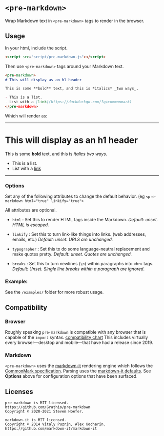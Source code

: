 # `<pre-markdown>`

Wrap Markdown text in `<pre-markdown>` tags to render in the browser.

## Usage

In your html, include the script.

```html
<script src="script/pre-markdown.js"></script>
```

Then use `<pre-markdown>` tags around your Markdown text.

```markdown
<pre-markdown>
# This will display as an h1 header

This is some **bold** text, and this is *italics* _two ways_.

- This is a list.
- List with a [link](https://duckduckgo.com/?q=commonmark)
</pre-markdown>
```

Which will render as:

---
# This will display as an h1 header

This is some **bold** text, and this is *italics* _two ways_.

- This is a list.
- List with a [link](https://duckduckgo.com/?q=commonmark)
---


### Options

Set any of the following attributes to change the default behavior. (eg `<pre-markdown html="true" linkify="true">`

All attributes are optional.

- `html` : Set this to render HTML tags inside the Markdown. *Default: unset. HTML is escaped.*

- `linkify` : Set this to turn link-like things into links. (web addresses, emails, etc.) *Default: unset. URLS are unchanged.*

- `typographer` : Set this to do some language-neutral replacement and make quotes pretty. *Default: unset. Quotes are unchanged.*

- `breaks` : Set this to turn newlines (`\n`) within paragraphs into `<br>` tags. *Default: Unset. Single line breaks within a paragraph are ignored.*

  

### Example:

See the `/examples/` folder for more robust usage.


## Compatibility

### Browser

Roughly speaking `pre-markdown` is compatible with any browser that is capable of the `import` syntax. [compatibility chart](https://caniuse.com/es6-module-dynamic-import) This includes virtually every browser—desktop and mobile—that have had a release since 2019.

### Markdown

`<pre-markdown>` uses the [markdown-it](https://github.com/markdown-it/markdown-it) rendering engine which follows the [CommonMark specification](https://spec.commonmark.org/). Parsing uses the [markdown-it defaults](https://markdown-it.github.io/markdown-it/). See **Options** above for configuration options that have been surfaced.

## Licenses
```
pre-markdown is MIT licensed.
https://github.com/Grathio/pre-markdown
Copyright © 2020-2021 Steven Hoefer.
```

```
markdown-it is MIT licensed.
Copyright © 2014 Vitaly Puzrin, Alex Kocharin.
https://github.com/markdown-it/markdown-it
```
